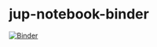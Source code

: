 # jup-notebook-binder
[![Binder](http://mybinder.org/badge.svg)](http://mybinder.org:/repo/balaprasanna/jup-notebook-binder)
